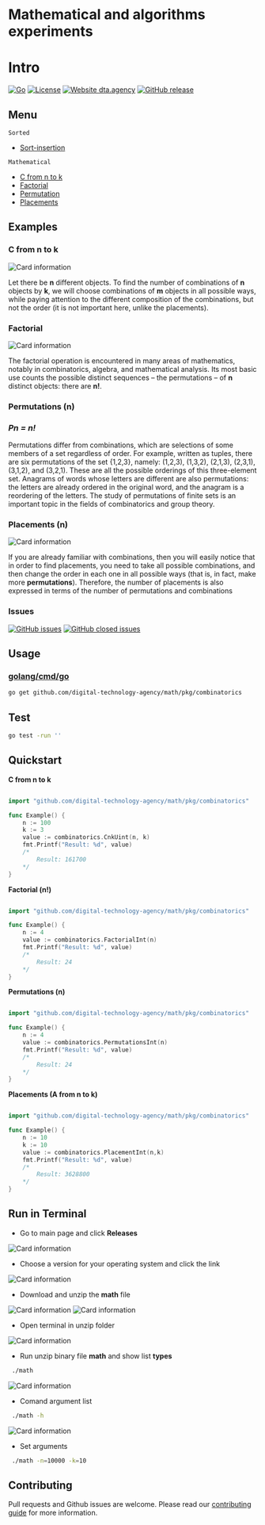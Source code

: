 # Mathematical and algorithms experiments

# Intro
[![Go](https://github.com/digital-technology-agency/math/actions/workflows/go.yml/badge.svg?branch=master)](https://github.com/digital-technology-agency/math/actions/workflows/go.yml)
[![License](http://img.shields.io/badge/Licence-MIT-brightgreen.svg)](LICENSE)
[![Website dta.agency](https://img.shields.io/website-up-down-green-red/http/shields.io.svg)](https://dta.agency)
[![GitHub release](https://img.shields.io/github/v/release/digital-technology-agency/math)](https://github.com/digital-technology-agency/math/releases/latest)

## Menu
`Sorted`
* [Sort-insertion](https://github.com/digital-technology-agency/math/wiki/Sort-insertion)

`Mathematical`

* [C from n to k](https://github.com/digital-technology-agency/math/wiki/C-from-n-to-k)
* [Factorial](https://github.com/digital-technology-agency/math/wiki/Factorial)
* [Permutation](https://github.com/digital-technology-agency/math/wiki/Permutation)
* [Placements](https://github.com/digital-technology-agency/math/wiki/Placements)

## Examples

### C from n to k

![Card information](./pic/c-from-n-to-k.png)

Let there be **n** different objects. To find the number of combinations of **n** objects by **k**, we will choose combinations of **m** objects in all possible ways, while paying attention to the different composition of the combinations, but not the order (it is not important here, unlike the placements).

### Factorial 

![Card information](./pic/factorial.svg)

The factorial operation is encountered in many areas of mathematics, notably in combinatorics, algebra, and mathematical analysis. Its most basic use counts the possible distinct sequences – the permutations – of **n** distinct objects: there are **n!**.

### Permutations (n)

### _**Pn** = **n!**_

Permutations differ from combinations, which are selections of some members of a set regardless of order. For example, written as tuples, there are six permutations of the set {1,2,3}, namely: (1,2,3), (1,3,2), (2,1,3), (2,3,1), (3,1,2), and (3,2,1). These are all the possible orderings of this three-element set. Anagrams of words whose letters are different are also permutations: the letters are already ordered in the original word, and the anagram is a reordering of the letters. The study of permutations of finite sets is an important topic in the fields of combinatorics and group theory.


### Placements (n)

![Card information](./pic/placements.jpg)

If you are already familiar with combinations, then you will easily notice that in order to find placements, you need to take all possible combinations, and then change the order in each one in all possible ways (that is, in fact, make more **permutations**). Therefore, the number of placements is also expressed in terms of the number of permutations and combinations


### Issues
[![GitHub issues](https://img.shields.io/github/issues/digital-technology-agency/math?color=0A0ECD)](https://github.com/digital-technology-agency/math/issues?q=is%3Aopen+is%3Aissue)
[![GitHub closed issues](https://img.shields.io/github/issues-closed/digital-technology-agency/math?style=flat)](https://github.com/digital-technology-agency/math/issues?q=is%3Aissue+is%3Aclosed)


## Usage
### [golang/cmd/go](https://golang.org/cmd/go/)

```bash
go get github.com/digital-technology-agency/math/pkg/combinatorics
```

## Test

```bash
go test -run ''
```


## Quickstart

**C from n to k**

```go

import "github.com/digital-technology-agency/math/pkg/combinatorics"

func Example() {
    n := 100
    k := 3
    value := combinatorics.CnkUint(n, k)
	fmt.Printf("Result: %d", value)
    /*
        Result: 161700    
    */ 
}
```

**Factorial (n!)**

```go

import "github.com/digital-technology-agency/math/pkg/combinatorics"

func Example() {
    n := 4
    value := combinatorics.FactorialInt(n)
	fmt.Printf("Result: %d", value)
    /*
        Result: 24    
    */ 
}
```

**Permutations (n)**

```go

import "github.com/digital-technology-agency/math/pkg/combinatorics"

func Example() {
    n := 4
    value := combinatorics.PermutationsInt(n)
	fmt.Printf("Result: %d", value)
    /*
        Result: 24    
    */ 
}
```

**Placements (A from n to k)**

```go

import "github.com/digital-technology-agency/math/pkg/combinatorics"

func Example() {
    n := 10
    k := 10
    value := combinatorics.PlacementInt(n,k)
	fmt.Printf("Result: %d", value)
    /*
        Result: 3628800    
    */ 
}
```

## Run in Terminal

* Go to main page and click **Releases**

![Card information](./pic/cli-1.png)

* Choose a version for your operating system and click the link

![Card information](./pic/cli-2.png)

* Download and unzip the **math** file

![Card information](./pic/cli-3.png)
![Card information](./pic/cli-4.png)

* Open terminal in unzip folder
 
![Card information](./pic/cli-5.png)

* Run unzip binary file  **math** and show list **types**

```bash
 ./math
```

![Card information](./pic/cli-6.png)

* Comand argument list 

```bash
 ./math -h
```

![Card information](./pic/cli-7.png)

* Set arguments
```bash
 ./math -n=10000 -k=10
```

## Contributing
Pull requests and Github issues are welcome.  Please read our [contributing guide](./CONTRIBUTING.md) for more information.
